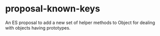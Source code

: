 # proposal-known-keys
An ES proposal to add a new set of helper methods to Object for dealing with objects having prototypes.
